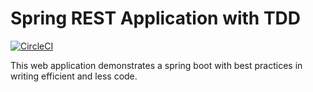 # Spring REST Application with TDD

[![CircleCI](https://circleci.com/gh/Rashid-007/spring-5-rest-app-2.svg?style=svg)](https://circleci.com/gh/Rashid-007/spring-5-rest-app-2)


This web application demonstrates a spring boot with best practices in writing efficient and less code.